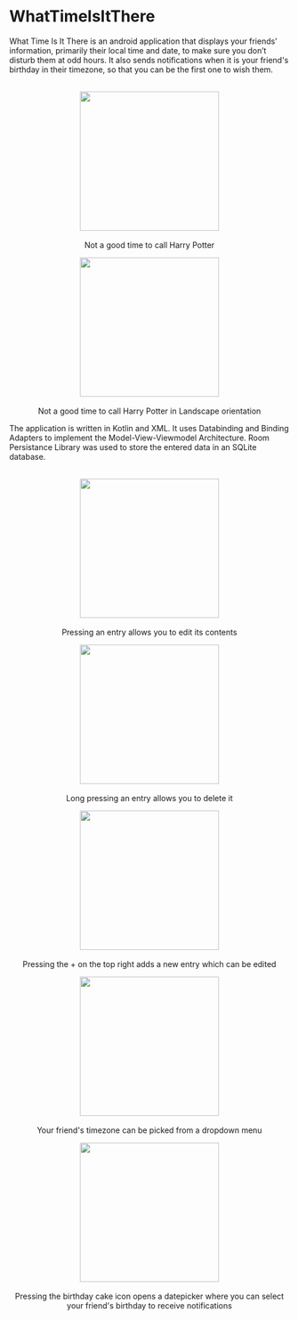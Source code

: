 # WhatTimeIsItThere
 What Time Is It There is an android application that displays your friends’ information, primarily their local time and date, to make sure you don’t disturb them at odd hours. It also sends notifications when it is your friend's birthday in their timezone, so that you can be the first one to wish them.
</br>
</br>
<p align="center">
<img src="https://i.imgur.com/tIUrR26.jpg" width="250">
</br>
</br>
Not a good time to call Harry Potter
</p>
<p align="center">
<img src="https://i.imgur.com/ZdIpsYl.jpg" height="250">
</br>
</br>
Not a good time to call Harry Potter in Landscape orientation
</p>
The application is written in Kotlin and XML. It uses Databinding and Binding Adapters to implement the Model-View-Viewmodel Architecture. Room Persistance Library was used to store the entered data in an SQLite database.
</br>
</br>
<p align="center">
<img src="https://i.imgur.com/RXxwENZ.jpg" width="250">
</br>
</br>
Pressing an entry allows you to edit its contents
</p>
<p align="center">
<img src="https://i.imgur.com/YSyG1zH.jpg" width="250">
</br>
</br>
Long pressing an entry allows you to delete it
</p>
<p align="center">
<img src="https://i.imgur.com/XthHKuE.jpg" width="250">
</br>
</br>
Pressing the + on the top right adds a new entry which can be edited
</p>
<p align="center">
<img src="https://i.imgur.com/JG4BSS9.jpg" width="250">
</br>
</br>
Your friend's timezone can be picked from a dropdown menu
</p>
<p align="center">
<img src="https://i.imgur.com/I9nzyf0.jpg" width="250">
</br>
</br>
Pressing the birthday cake icon opens a datepicker where you can select your friend's birthday to receive notifications
</p>
</br>
</br>
